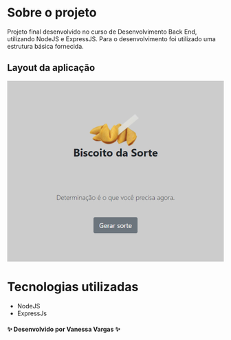 # Sobre o projeto

Projeto final desenvolvido no curso de Desenvolvimento Back End, utilizando NodeJS e ExpressJS. Para o desenvolvimento foi utilizado uma estrutura básica fornecida.

## Layout da aplicação

![Mockups](https://github.com/VanessaVargas/hackathon-biscoito-da-sorte/blob/master/public/img/layout.png)

# Tecnologias utilizadas

- NodeJS
- ExpressJs

#### ✨ Desenvolvido por Vanessa Vargas ✨
